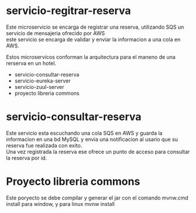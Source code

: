 # servicio-regitrar-reserva
Este microservicio se encarga de registrar una reserva, utilizando SQS un servicio de mensajeria ofrecido por AWS  
este servicio se encarga de validar y enviar la informacion a una cola en AWS.

Estos microservicos conforman la arquitectura para el maneno de  una rerserva en un hotel.

- servicio-consultar-reserva
- servicio-eureka-server
- servicio-zuul-server
- proyecto libreria commons



# servicio-consultar-reserva
Este servicio esta escuchando una cola SQS en AWS y guarda la informacion en una bd MySQL y envia una notificacion al usario que su reserva fue realizada con exito.  
Una vez registrada la reserva ese ofrece un punto de acceso para consultar la reserva por id.  

# Proyecto libreria commons  
Este poryecto se debe compilar y generar el jar con el comando mvnw.cmd install para window, y para linux mvnw install

 
